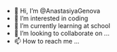 - 👋 Hi, I’m @AnastasiyaGenova
- 👀 I’m interested in coding
- 🌱 I’m currently learning at school
- 💞️ I’m looking to collaborate on ...
- 📫 How to reach me ...

<!---
AnastasiyaGenova/AnastasiyaGenova is a ✨ special ✨ repository because its `README.md` (this file) appears on your GitHub profile.
You can click the Preview link to take a look at your changes.
--->
